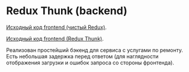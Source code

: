 # Redux Thunk (backend)

[Исходный код frontend (чистый Redux)](https://github.com/LiquidAssContainer/ra_thunk).

[Исходный код frontend (Redux Thunk)](https://github.com/LiquidAssContainer/ra_thunk-2).

Реализован простейший бэкенд для сервиса с услугами по ремонту. Есть небольшая задержка перед ответом (для наглядности отображения загрузки и ошибок запроса со стороны фронтенда).
